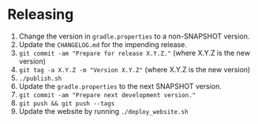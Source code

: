 Releasing
=========

 1. Change the version in `gradle.properties` to a non-SNAPSHOT version.
 2. Update the `CHANGELOG.md` for the impending release.
 3. `git commit -am "Prepare for release X.Y.Z."` (where X.Y.Z is the new version)
 4. `git tag -a X.Y.Z -m "Version X.Y.Z"` (where X.Y.Z is the new version)
 5. `./publish.sh`
 6. Update the `gradle.properties` to the next SNAPSHOT version.
 7. `git commit -am "Prepare next development version."`
 8. `git push && git push --tags`
 9. Update the website by running `./deploy_website.sh`
